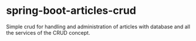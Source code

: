 # spring-boot-articles-crud
 Simple crud for handling and administration of articles with database and all the services of the CRUD concept.
